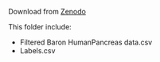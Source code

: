  Download from [Zenodo](https://doi.org/10.5281/zenodo.3357167)

This folder include:

* Filtered Baron HumanPancreas data.csv
* Labels.csv

